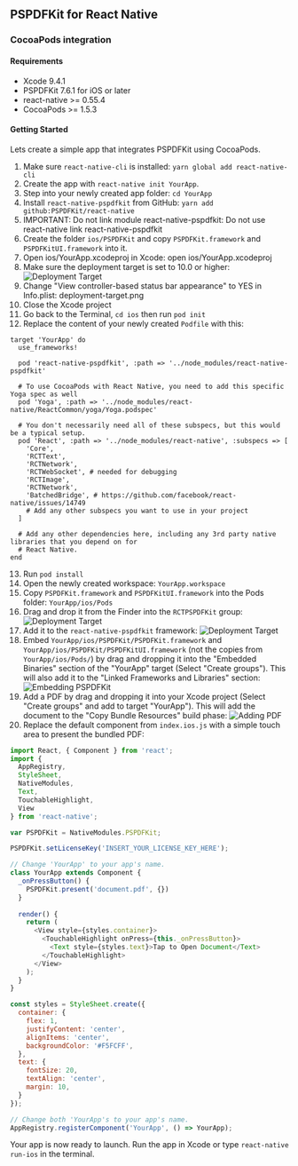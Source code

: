 ﻿## PSPDFKit for React Native

### CocoaPods integration

#### Requirements
- Xcode 9.4.1
- PSPDFKit 7.6.1 for iOS or later
- react-native >= 0.55.4
- CocoaPods >= 1.5.3

#### Getting Started

Lets create a simple app that integrates PSPDFKit using CocoaPods.

1. Make sure `react-native-cli` is installed: `yarn global add react-native-cli`
2. Create the app with `react-native init YourApp`.
3. Step into your newly created app folder: `cd YourApp`
4. Install `react-native-pspdfkit` from GitHub: `yarn add github:PSPDFKit/react-native`
5. IMPORTANT: Do not link module react-native-pspdfkit: Do not use react-native link react-native-pspdfkit
6. Create the folder `ios/PSPDFKit` and copy `PSPDFKit.framework` and `PSPDFKitUI.framework` into it.
7. Open ios/YourApp.xcodeproj in Xcode: open ios/YourApp.xcodeproj
8. Make sure the deployment target is set to 10.0 or higher: 
![Deployment Target](../screenshots/deployment-target.png)
9. Change "View controller-based status bar appearance" to YES in Info.plist: 
 deployment-target.png 
10. Close the Xcode project
11. Go back to the Terminal, `cd ios` then run `pod init`
12. Replace the content of your newly created `Podfile` with this:

```podfile
target 'YourApp' do
  use_frameworks!

  pod 'react-native-pspdfkit', :path => '../node_modules/react-native-pspdfkit'

  # To use CocoaPods with React Native, you need to add this specific Yoga spec as well
  pod 'Yoga', :path => '../node_modules/react-native/ReactCommon/yoga/Yoga.podspec'

  # You don't necessarily need all of these subspecs, but this would be a typical setup.
  pod 'React', :path => '../node_modules/react-native', :subspecs => [
    'Core',
    'RCTText',
    'RCTNetwork',
    'RCTWebSocket', # needed for debugging
    'RCTImage',
    'RCTNetwork',
    'BatchedBridge', # https://github.com/facebook/react-native/issues/14749
    # Add any other subspecs you want to use in your project
  ]

  # Add any other dependencies here, including any 3rd party native libraries that you depend on for
  # React Native.
end
```

13. Run `pod install`
14. Open the newly created workspace: `YourApp.workspace`
15. Copy `PSPDFKit.framework` and `PSPDFKitUI.framework` into the Pods folder: `YourApp/ios/Pods`
16. Drag and drop it from the Finder into the `RCTPSPDFKit` group:
![Deployment Target](../screenshots/embedding-pspdfkit-pods.png)
17. Add it to the `react-native-pspdfkit` framework:
![Deployment Target](../screenshots/adding-to-react-native-pspdfkit.png)
18. Embed `YourApp/ios/PSPDFKit/PSPDFKit.framework` and `YourApp/ios/PSPDFKit/PSPDFKitUI.framework` (not the copies from `YourApp/ios/Pods/`) by drag and dropping it into the "Embedded Binaries" section of the "YourApp" target (Select "Create groups"). This will also add it to the "Linked Frameworks and Libraries" section:
![Embedding PSPDFKit](../screenshots/embedding-pspdfkit.png)
19. Add a PDF by drag and dropping it into your Xcode project (Select "Create groups" and add to target "YourApp"). This will add the document to the "Copy Bundle Resources" build phase: 
![Adding PDF](../screenshots/adding-pdf.png)
20. Replace the default component from `index.ios.js` with a simple touch area to present the bundled PDF:

```javascript
import React, { Component } from 'react';
import {
  AppRegistry,
  StyleSheet,
  NativeModules,
  Text,
  TouchableHighlight,
  View
} from 'react-native';

var PSPDFKit = NativeModules.PSPDFKit;

PSPDFKit.setLicenseKey('INSERT_YOUR_LICENSE_KEY_HERE');

// Change 'YourApp' to your app's name.
class YourApp extends Component {
  _onPressButton() {
    PSPDFKit.present('document.pdf', {})
  }
  
  render() {
    return (
      <View style={styles.container}>
        <TouchableHighlight onPress={this._onPressButton}>
          <Text style={styles.text}>Tap to Open Document</Text>
        </TouchableHighlight>
      </View>
    );
  }
}

const styles = StyleSheet.create({
  container: {
    flex: 1,
    justifyContent: 'center',
    alignItems: 'center',
    backgroundColor: '#F5FCFF',
  },
  text: {
    fontSize: 20,
    textAlign: 'center',
    margin: 10,
  }
});

// Change both 'YourApp's to your app's name.
AppRegistry.registerComponent('YourApp', () => YourApp);
```

Your app is now ready to launch. Run the app in Xcode or type `react-native run-ios` in the terminal.